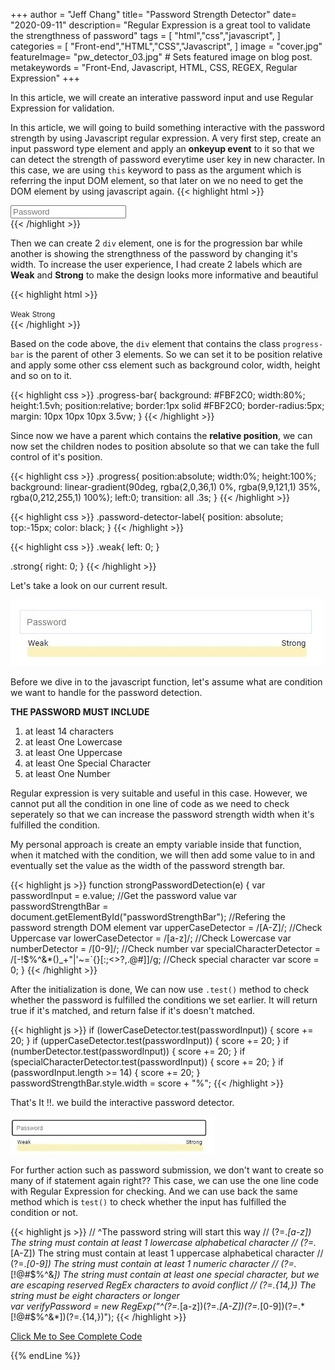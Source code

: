 +++
author = "Jeff Chang"
title= "Password Strength Detector" 
date= "2020-09-11"
description= "Regular Expression is a great tool to validate the strengthness of password" 
tags = [
    "html","css","javascript",
]
categories = [
    "Front-end","HTML","CSS","Javascript",
]
image = "cover.jpg"
featureImage= "pw_detector_03.jpg" # Sets featured image on blog post.
metakeywords = "Front-End, Javascript, HTML, CSS, REGEX, Regular Expression"
+++

In this article, we will create an interative password input and use Regular Expression for validation.

<!--more-->
In this article, we will going to build something interactive with the password strength by using Javascript regular expression. A very first step, create an input password type element and apply an **onkeyup event** to it so that we can detect the strength of password everytime user key in new character. In this case, we are using `this` keyword to pass as the argument which is referring the input DOM element, so that later on we no need to get the DOM element by using javascript again.
{{< highlight html >}}
<div>
    <input id="userPassword" type="password" class="form-input" onkeyup="strongPasswordDetection(this)" 
    placeholder="Password">
</div>
{{< /highlight >}}

Then we can create 2 `div` element, one is for the progression bar while another is showing the strengthness of the password by changing it's width. To increase the user experience, I had create 2 labels which are **Weak** and **Strong** to make the design looks more informative and beautiful

{{< highlight html >}}
<!--index.html-->
<div class="progress-bar">
    <small class="password-detector-label weak">Weak</small>
    <small class="password-detector-label strong">Strong</small>
    <div class="progress" id="passwordStrengthBar"></div>
</div>
{{< /highlight >}}

Based on the code above, the `div` element that contains the class `progress-bar` is the parent of other 3 elements. So we can set it to be position relative and apply some other css element such as background color, width, height and so on to it.

{{< highlight css >}}
.progress-bar{
        background: #FBF2C0;
        width:80%;
        height:1.5vh;
        position:relative;
        border:1px solid #FBF2C0;
        border-radius:5px;
        margin: 10px 10px 10px 3.5vw;
}
{{< /highlight >}}

Since now we have a parent which contains the **relative position**, we can now set the children nodes to position absolute so that we can take the full control of it's position.

{{< highlight css >}}
.progress{
    position:absolute;
    width:0%;
    height:100%;
    background: linear-gradient(90deg, rgba(2,0,36,1) 0%, rgba(9,9,121,1) 35%, rgba(0,212,255,1) 100%);
    left:0;
    transition: all .3s;
}
{{< /highlight >}}

{{< highlight css >}}
.password-detector-label{
    position: absolute;
    top:-15px;
    color: black;
}
{{< /highlight >}}

{{< highlight css >}}
.weak{
    left: 0;
}

.strong{
    right: 0;
}
{{< /highlight >}}

Let's take a look on our current result. 
<div>
    <img src="pw_detector_01.jpg" alt="password final layout">
</div>

Before we dive in to the javascript function, let's assume what are condition we want to handle for the password detection.

**THE PASSWORD MUST INCLUDE**
1. at least 14 characters
2. at least One Lowercase
3. at least One Uppercase
4. at least One Special Character
5. at least One Number

Regular expression is very suitable and useful in this case. However, we cannot put all the condition in one line of code as we need to check seperately so that we can increase the password strength width when it's fulfilled the condition.

My personal approach is create an empty variable inside that function, when it matched with the condition, we will then add some value to in and eventually set the value as the width of the password strength bar.

{{< highlight js >}}
function strongPasswordDetection(e) {
    var passwordInput = e.value; //Get the password value
    var passwordStrengthBar = document.getElementById("passwordStrengthBar"); //Refering the password strength DOM element
    var upperCaseDetector = /[A-Z]/; //Check Uppercase
    var lowerCaseDetector = /[a-z]/; //Check Lowercase
    var numberDetector = /[0-9]/; //Check number
    var specialCharacterDetector = /[-!$%^&*()_+"|'~=`{}[:;<>?,.@#\]]/g; //Check special character
    var score = 0;
}
{{< /highlight >}}

After the initialization is done, We can now use `.test()` method to check whether the password is fulfilled the conditions we set earlier. It will return true if it's matched, and return false if it's doesn't matched.

{{< highlight js >}}
if (lowerCaseDetector.test(passwordInput)) {
    score += 20;
}
if (upperCaseDetector.test(passwordInput)) {
    score += 20;
}
if (numberDetector.test(passwordInput)) {
    score += 20;
}
if (specialCharacterDetector.test(passwordInput)) {
    score += 20;
}
if (passwordInput.length >= 14) {
    score += 20;
}
passwordStrengthBar.style.width = score + "%";
{{< /highlight >}}

That's It !!. we build the interactive password detector. 
<div>
    <img src="pw_detector_02.gif" alt="real-time password strength detector">
</div>

For further action such as password submission, we don't want to create so many of if statement again right??
This case, we can use the one line code with Regular Expression for checking. And we can use back the same method which is `test()` to check whether the input has fulfilled the condition or not. 

{{< highlight js >}}
// ^The password string will start this way
// (?=.*[a-z])	The string must contain at least 1 lowercase alphabetical character
// (?=.*[A-Z])	The string must contain at least 1 uppercase alphabetical character
// (?=.*[0-9])	The string must contain at least 1 numeric character
// (?=.*[!@#$%^&*])	The string must contain at least one special character, but we are escaping reserved RegEx characters to avoid conflict
// (?=.{14,})	The string must be eight characters or longer            
var verifyPassword = new RegExp("^(?=.*[a-z])(?=.*[A-Z])(?=.*[0-9])(?=.*[!@#\$%\^&\*])(?=.{14,})");
{{< /highlight >}}

[Click Me to See Complete Code](https://github.com/Jeffcw96/password_detector/tree/master)

{{% endLine %}}

<div class="fb-comments" data-href="https://jeffdevslife.com/p/password-detector/" data-numposts="5"  ></div>




